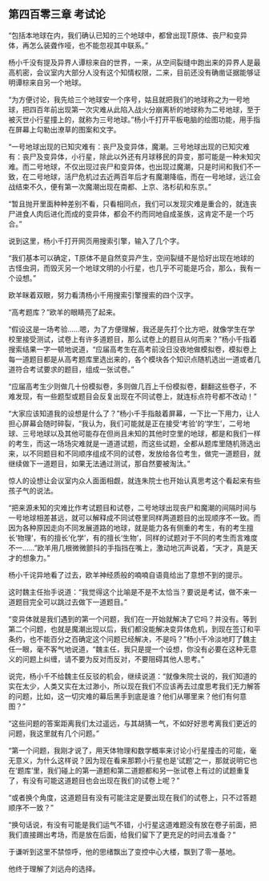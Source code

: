 ## 第四百零三章 考试论
“包括本地球在内，我们确认已知的三个地球中，都曾出现T原体、丧尸和变异体，再怎么装聋作哑，也不能忽视其中联系。”

杨小千没有提及异界人谭棕来自的世界，一来，从空间裂缝中跑出来的异界人是最高机密，会议室内大部分人没有这个知情权限，二来，目前还没有确凿证据能够证明谭棕来自另一个地球。

“为方便讨论，我先给三个地球安一个序号，姑且就把我们的地球称之为一号地球，把四百年前出现第一次灾难从此陷入战火分崩离析的地球称为二号地球，至于被灭世小行星撞上的，就称为三号地球。”杨小千打开平板电脑的绘图功能，用手指在屏幕上勾勒出潦草的图案和文字。

“一号地球出现的已知灾难有：丧尸及变异体，魔潮。三号地球出现的已知灾难有：丧尸及变异体，小行星，除此以外还有月球移民的异变，那可能是一种未知灾难。而二号地球，不仅出现过丧尸和变异体，也出现过魔潮，只是时间和我们不一致，在二号地球，活尸危机过去近两百年后才有魔潮降临，而在一号地球，远江会战结束不久，便有第一次魔潮出现在南都、上京、洛杉矶和东京。”

“暂且抛开里面种种差别不看，只看相同点，我们可以发现灾难是重合的，就连丧尸进食人肉后进化而成的变异体，都会不约而同地自成圣族，这肯定不是一个巧合。”

说到这里，杨小千打开网页用搜索引擎，输入了几个字。

“我们基本可以确定，T原体不是自然变异产生，空间裂缝不是恰好出现在地球的古怪虫洞，而毁灭另一个地球文明的小行星，也几乎不可能是巧合，那么，我有一个设想。”

欧羊眯着双眼，努力看清杨小千用搜索引擎搜索的四个汉字。

“高考题库？”欧羊的眼睛亮了起来。

“假设这是一场考验……嗯，为了方便理解，我还是先打个比方吧，就像学生在学校里接受测试，试卷上有许多道题目，那么试卷上的题目从何而来？”杨小千指着搜索结果一字一顿地说道，“应届高考生在高考前没日没夜地做模拟卷，模拟卷上每一道题目都是从高考题库里选出来的，各个模块各个知识点随机选出一道或者几道符合考试要求的题目，组成一张试卷。”

“应届高考生少则做几十份模拟卷，多则做几百上千份模拟卷，翻翻这些卷子，不难发现，有一些题型或题目会反复出现在不同试卷上，就连标点符号都不改动！”

“大家应该知道我的设想是什么了？”杨小千手指敲着屏幕，一下比一下用力，让人担心屏幕会随时碎裂，“我认为，我们可能就是正在接受‘考验’的‘学生’，二号地球、三号地球以及其他可能存在但尚且未知的其他时空里的地球，都是和我们一样的考生，而这一场场灾难就是一道道试题，而这些试题，全都从题库里随机筛选出来，以不同题目和不同顺序组成不同的试卷，发放给各位考生，做完一道题目，就继续做下一道题目，如果无法通过测试，那自然要被淘汰。”

惊人的设想让会议室内众人面面相觑，就连朱院士也开始认真思考这个看起来有些孩子气的说法。

“把来源未知的灾难比作考试题目和试卷，二号地球出现丧尸和魔潮的间隔时间与一号地球相差甚远，就可以解释成不同试卷里同样两道题目的出现顺序不一致。而因为各种原因走向不同发展道路的地球，就是能力各有侧重的考生，有的考生擅长‘物理’，有的擅长‘化学’，有的擅长‘生物’，同样的试题对于不同的考生而言难度不一……”欧羊用几根微微颤抖的手指挡在嘴上，激动地沉声说着，“天才，真是天才的想象力。”

杨小千诧异地看了过去，欧羊神经质般的喃喃自语竟给出了意想不到的提示。

这时魏主任抬手说道：“我觉得这个比喻是不是不太恰当？要说是考试，做不来一道题目完全可以跳过去做下一道题目。”

“变异体就是我们遇到的第一个问题，我们在一开始就解决了它吗？并没有。等到第二个问题，也就是魔潮出现以后，我们都没能解决变异体危机，到现在签订和平条约，也不能百分之百确定这个问题已经解决，不是吗？”杨小千冷淡地盯了魏主任一眼，毫不客气地说道，“魏主任，我只是提一个设想，你没有必要在这种无意义的问题上纠缠，请不要为反对而反对，不要阻碍其他人思考。”

说完，杨小千不给魏主任反驳的机会，继续说道：“就像朱院士说的，我们知道的实在太少，人类又实在太过渺小，所以现在我们不应该再去过度思考我们无力解答的问题，比如，这一切灾难的幕后黑手到底是谁？他们从哪里来？他们有何意图？”

“这些问题的答案距离我们太过遥远，与其胡猜一气，不如好好思考离我们更近的问题，我这里就有几个问题。”

“第一个问题，我刚才说了，用天体物理和数学概率来讨论小行星撞击的可能，毫无意义，为什么这样说？因为现在看来那颗小行星也是‘试题’之一，那就说明它也在‘题库’里，我们碰上的第一道题和第二道题都和另一张试卷上有过的试题重复了，有没有可能这道题目也会出现在我们的试卷上呢？”

“或者换个角度，这道题目有没有可能注定是要出现在我们的试卷上，只不过答题顺序不一致？”

“换句话说，有没有可能是我们运气不错，小行星这道难题没有放在卷子前面，把我们直接踢出考场，而是放在后面，给我们留下了更充足的时间去准备？”

于谦听到这里不禁惊呼，他的思绪飘出了变控中心大楼，飘到了零一基地。

他终于理解了刘远舟的选择。

